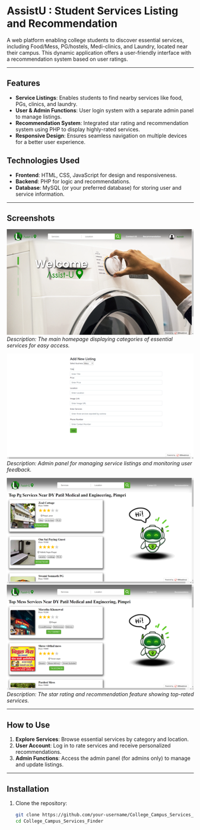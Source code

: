 # <h1>AssistU : Student Services Listing and Recommendation</h1>

A web platform enabling college students to discover essential services, including Food/Mess, PG/hostels, Medi-clinics, and Laundry, located near their campus. This dynamic application offers a user-friendly interface with a recommendation system based on user ratings.

---

## <h2>Features</h2>
- **Service Listings**: Enables students to find nearby services like food, PGs, clinics, and laundry.
- **User & Admin Functions**: User login system with a separate admin panel to manage listings.
- **Recommendation System**: Integrated star rating and recommendation system using PHP to display highly-rated services.
- **Responsive Design**: Ensures seamless navigation on multiple devices for a better user experience.

## <h2>Technologies Used</h2>
- **Frontend**: HTML, CSS, JavaScript for design and responsiveness.
- **Backend**: PHP for logic and recommendations.
- **Database**: MySQL (or your preferred database) for storing user and service information.

---

## <h2>Screenshots</h2>

![Homepage](Images/HomePage.png)  
*Description: The main homepage displaying categories of essential services for easy access.*

![Admin Panel](Images/AdminPage.png)  
*Description: Admin panel for managing service listings and monitoring user feedback.*

![Recommendation System](Images/List1.png)
![Recommendation System](Images/List2.png) 
*Description: The star rating and recommendation feature showing top-rated services.*

---

## <h2>How to Use</h2>
1. **Explore Services**: Browse essential services by category and location.
2. **User Account**: Log in to rate services and receive personalized recommendations.
3. **Admin Functions**: Access the admin panel (for admins only) to manage and update listings.

---

## <h2>Installation</h2>
1. Clone the repository:
   ```bash
   git clone https://github.com/your-username/College_Campus_Services_Finder.git
   cd College_Campus_Services_Finder
